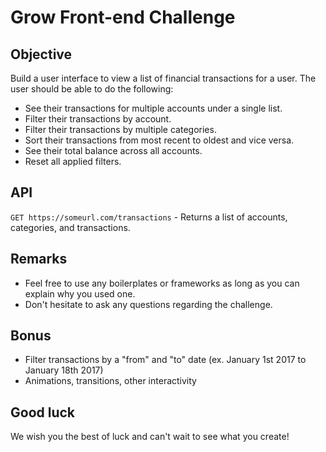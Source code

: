 # Grow Front-end Challenge

## Objective
Build a user interface to view a list of financial transactions for a user. The user should be able to do the following:

- See their transactions for multiple accounts under a single list.
- Filter their transactions by account.
- Filter their transactions by multiple categories.
- Sort their transactions from most recent to oldest and vice versa.
- See their total balance across all accounts.
- Reset all applied filters.

## API
`GET https://someurl.com/transactions` - Returns a list of accounts, categories, and transactions.

## Remarks
- Feel free to use any boilerplates or frameworks as long as you can explain why you used one.
- Don't hesitate to ask any questions regarding the challenge.

## Bonus
- Filter transactions by a "from" and "to" date (ex. January 1st 2017 to January 18th 2017)
- Animations, transitions, other interactivity

## Good luck
We wish you the best of luck and can't wait to see what you create!
